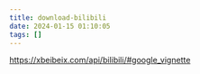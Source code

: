 ```yaml
---
title: download-bilibili
date: 2024-01-15 01:10:05
tags: []
---
```

https://xbeibeix.com/api/bilibili/#google_vignette

